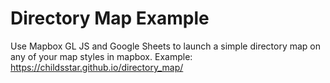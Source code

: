 # Directory Map Example
Use Mapbox GL JS and Google Sheets to launch a simple directory map on any of your map styles in mapbox. 
Example: https://childsstar.github.io/directory_map/
